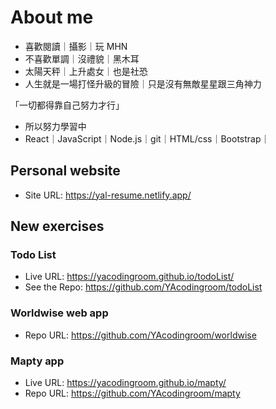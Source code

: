 # About me

- 喜歡閱讀｜攝影｜玩 MHN
- 不喜歡單調｜沒禮貌｜黑木耳
- 太陽天秤｜上升處女｜也是社恐
- 人生就是一場打怪升級的冒險｜只是沒有無敵星星跟三角神力

「一切都得靠自己努力才行」

- 所以努力學習中
- React｜JavaScript｜Node.js｜git｜HTML/css｜Bootstrap｜

## Personal website
- Site URL: https://yal-resume.netlify.app/

## New exercises
### Todo List
- Live URL: https://yacodingroom.github.io/todoList/
- See the Repo: https://github.com/YAcodingroom/todoList
### Worldwise web app
- Repo URL: https://github.com/YAcodingroom/worldwise
### Mapty app
- Live URL: https://yacodingroom.github.io/mapty/
- Repo URL: https://github.com/YAcodingroom/mapty
